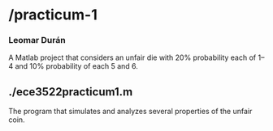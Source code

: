 # /practicum-1
### Leomar Durán

A Matlab project that considers an unfair die with 20% probability
each of 1&ndash;4 and 10% probability of each 5 and 6.

## ./ece3522practicum1.m

The program that simulates and analyzes several properties of the
unfair coin.
